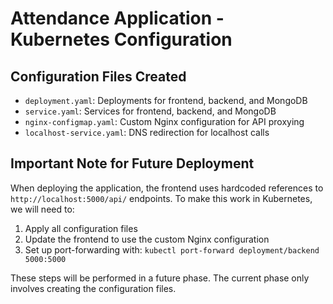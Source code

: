 # Attendance Application - Kubernetes Configuration

## Configuration Files Created
- `deployment.yaml`: Deployments for frontend, backend, and MongoDB
- `service.yaml`: Services for frontend, backend, and MongoDB
- `nginx-configmap.yaml`: Custom Nginx configuration for API proxying
- `localhost-service.yaml`: DNS redirection for localhost calls

## Important Note for Future Deployment
When deploying the application, the frontend uses hardcoded references to `http://localhost:5000/api/` endpoints. To make this work in Kubernetes, we will need to:

1. Apply all configuration files
2. Update the frontend to use the custom Nginx configuration
3. Set up port-forwarding with: `kubectl port-forward deployment/backend 5000:5000`

These steps will be performed in a future phase. The current phase only involves creating the configuration files.